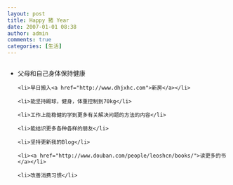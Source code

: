 ```yaml
---
layout: post
title: Happy 猪 Year
date: 2007-01-01 08:38
author: admin
comments: true
categories: [生活]
---
```

<img src="http://photo4.yupoo.com/20070101/103551_1373812264_m.jpg" alt="" />
<ul>
	<li>父母和自己身体保持健康</li>

	<li>早日搬入<a href="http://www.dhjxhc.com">新房</a></li>

	<li>能坚持踢球，健身，体重控制到70kg</li>

	<li>工作上能稳健的学到更多有关解决问题的方法的内容</li>

	<li>能结识更多各种各样的朋友</li>

	<li>坚持更新我的Blog</li>

	<li><a href="http://www.douban.com/people/leoshcn/books/">读更多的书</a></li>

	<li>改善消费习惯</li>
</ul>
